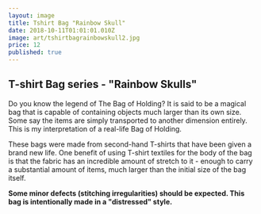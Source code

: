 ```yaml
---
layout: image
title: Tshirt Bag "Rainbow Skull"
date: 2018-10-11T01:01:01.010Z
image: art/tshirtbagrainbowskull2.jpg
price: 12
published: true
---
```


## T-shirt Bag series - "Rainbow Skulls"

Do you know the legend of The Bag of Holding? It is said to be a magical bag that is capable of containing objects much larger than its own size. Some say the items are simply transported to another dimension entirely. This is my interpretation of a real-life Bag of Holding.

These bags were made from second-hand T-shirts that have been given a brand new life. One benefit of using T-shirt textiles for the body of the bag is that the fabric has an incredible amount of stretch to it - enough to carry a substantial amount of items, much larger than the initial size of the bag itself.


**Some minor defects (stitching irregularities) should be expected. This bag is intentionally made in a "distressed" style.**
